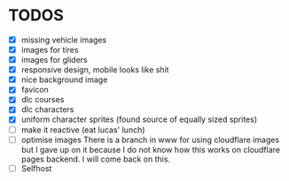 # TODOS

- [X] missing vehicle images
- [X] images for tires
- [X] images for gliders
- [X] responsive design, mobile looks like shit
- [X] nice background image
- [X] favicon
- [X] dlc courses
- [X] dlc characters
- [X] uniform character sprites (found source of equally sized sprites)
- [ ] make it reactive (eat lucas' lunch)
- [ ] optimise images
    There is a branch in www for using cloudflare images but I gave up on it
    because I do not know how this works on cloudflare pages 
    backend. I will come back on this.
- [ ] Selfhost